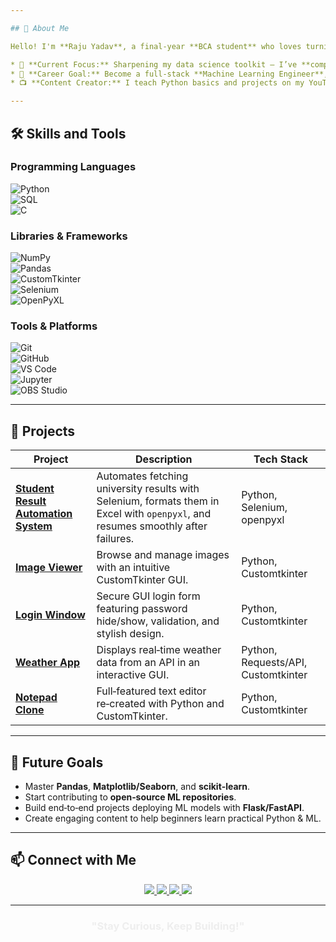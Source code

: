 ```yaml
---

## 🌌 About Me

Hello! I'm **Raju Yadav**, a final‑year **BCA student** who loves turning ideas into code that solves real‑world problems.

* 🔭 **Current Focus:** Sharpening my data science toolkit — I’ve **completed NumPy** and I’m now diving deep into **Pandas**.
* 🎯 **Career Goal:** Become a full‑stack **Machine Learning Engineer**, building smart applications that automate boring tasks and deliver insights.
* 📺 **Content Creator:** I teach Python basics and projects on my YouTube channel **"Coding with Dost"**.

---
```


## 🛠 Skills and Tools

### Programming Languages  
![Python](https://img.shields.io/badge/Python-3776AB?style=for-the-badge&logo=python&logoColor=white)  
![SQL](https://img.shields.io/badge/SQL-336791?style=for-the-badge&logo=mysql&logoColor=white)  
![C](https://img.shields.io/badge/C-A8B9CC?style=for-the-badge&logo=c&logoColor=white)

### Libraries & Frameworks  
![NumPy](https://img.shields.io/badge/NumPy-013243?style=for-the-badge&logo=numpy&logoColor=white)  
![Pandas](https://img.shields.io/badge/Pandas-150458?style=for-the-badge&logo=pandas&logoColor=white)  
![CustomTkinter](https://img.shields.io/badge/CustomTkinter-00ADB5?style=for-the-badge&logo=python&logoColor=white)  
![Selenium](https://img.shields.io/badge/Selenium-43B02A?style=for-the-badge&logo=selenium&logoColor=white)  
![OpenPyXL](https://img.shields.io/badge/OpenPyXL-28546E?style=for-the-badge&logo=excel&logoColor=white)

### Tools & Platforms  
![Git](https://img.shields.io/badge/Git-F05032?style=for-the-badge&logo=git&logoColor=white)  
![GitHub](https://img.shields.io/badge/GitHub-181717?style=for-the-badge&logo=github&logoColor=white)  
![VS Code](https://img.shields.io/badge/VSCode-007ACC?style=for-the-badge&logo=visual-studio-code&logoColor=white)  
![Jupyter](https://img.shields.io/badge/Jupyter-F37626?style=for-the-badge&logo=jupyter&logoColor=white)  
![OBS Studio](https://img.shields.io/badge/OBS_Studio-302E31?style=for-the-badge&logo=obsstudio&logoColor=white)

---
## 🚀 Projects

| Project                                                                                           | Description                                                                                                                      | Tech Stack                          |
| ------------------------------------------------------------------------------------------------- | -------------------------------------------------------------------------------------------------------------------------------- | ----------------------------------- |
| **[Student Result Automation System](https://github.com/your-profile/student-result-automation)** | Automates fetching university results with Selenium, formats them in Excel with `openpyxl`, and resumes smoothly after failures. | Python, Selenium, openpyxl          |
| **[Image Viewer](https://github.com/raju-07/Image-Viewer)**                                  | Browse and manage images with an intuitive CustomTkinter GUI.                                                                    | Python, Customtkinter               |
| **[Login Window](https://github.com/raju-07/Login-Window)**                                  | Secure GUI login form featuring password hide/show, validation, and stylish design.                                              | Python, Customtkinter               |
| **[Weather App](https://github.com/raju-07/Weather-Data-App)**                               | Displays real‑time weather data from an API in an interactive GUI.                                                               | Python, Requests/API, Customtkinter |
| **[Notepad Clone](https://github.com/raju-07/Notepad-Clone)**                                | Full‑featured text editor re‑created with Python and CustomTkinter.                                                              | Python, Customtkinter               |
---

## 🎯 Future Goals

* Master **Pandas**, **Matplotlib/Seaborn**, and **scikit‑learn**.
* Start contributing to **open‑source ML repositories**.
* Build end‑to‑end projects deploying ML models with **Flask/FastAPI**.
* Create engaging content to help beginners learn practical Python & ML.

---

## 📫 Connect with Me

<p align="center">
  <a href="https://www.linkedin.com/in/raju-yadav-28624a28a" target="_blank">
    <img src="https://img.shields.io/badge/-LinkedIn-0A66C2?style=for-the-badge&logo=linkedin&logoColor=white" />
  </a>
  <a href="mailto:rajuyadav782760@gmail.com">
    <img src="https://img.shields.io/badge/-Gmail-D14836?style=for-the-badge&logo=gmail&logoColor=white" />
  </a>
  <a href="https://github.com/your-github-username" target="_blank">
    <img src="https://img.shields.io/badge/-GitHub-181717?style=for-the-badge&logo=github&logoColor=white" />
  </a>
  <a href="https://www.youtube.com/@CodingWithDost" target="_blank">
    <img src="https://img.shields.io/badge/-YouTube-FF0000?style=for-the-badge&logo=youtube&logoColor=white" />
  </a>
</p>

---

<div align="center">
  <h3 style="color:#EEEEEE;">"Stay Curious, Keep Building!"</h3>
</div>

